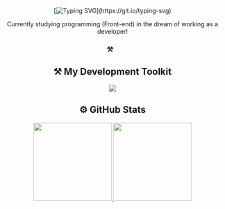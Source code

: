 <div align="center">

[![Typing SVG](https://readme-typing-svg.herokuapp.com?font=Fira+Code&pause=1000&color=61FFCA&center=true&random=false&width=535&lines=Heeey!+I'm+Victor+;Welcome+to+my+profile!)](https://git.io/typing-svg)


Currently studying programming (Front-end) in the dream of working as a developer!
<br>
### ⚒&nbsp;&nbsp;&nbsp;

<p align="center">
  <h2>⚒ My Development Toolkit</h2>
  <a href="https://skillicons.dev">
    <img src="https://skillicons.dev/icons?i=html,css,sass,javascript,git,linux,vite,vercel,vscode,github" />
  </a>
</p>

<div>
  <h2>⚙️ GitHub Stats</h2>
  <a href="https://github.com/vctrhugoop">
    <img loading="lazy" height="180em" src="https://github-readme-stats.vercel.app/api/top-langs/?username=vctrhugoop&theme=aura"/>
    <img loading="lazy" height="180em" src="https://github-readme-stats.vercel.app/api?username=vctrhugoop&theme=aura&show_icons=truee"/>
</div>

</div>
